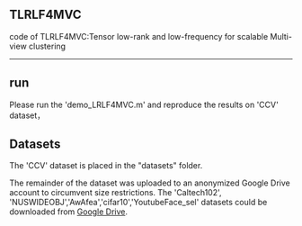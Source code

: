 ## TLRLF4MVC
code of TLRLF4MVC:Tensor low-rank and low-frequency for scalable Multi-view clustering

------------------------------------------------------

## run
Please run the 'demo_LRLF4MVC.m' and reproduce the results on 'CCV' dataset，

## Datasets 
The 'CCV' dataset is placed in the "datasets" folder. 

The remainder of the dataset was uploaded to an anonymized Google Drive account to circumvent size restrictions. 
The 'Caltech102', 'NUSWIDEOBJ','AwAfea','cifar10','YoutubeFace_sel' datasets could be downloaded 
from [Google Drive](https://drive.google.com/drive/folders/1LA6ZNRj4bUtM90aXhCLLgLm4uTOYZVFe?usp=drive_link). 
